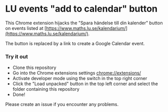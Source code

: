 
# LU events "add to calendar" button


This Chrome extension hijacks the "Spara händelse till din kalender" button on events listed at [https://www.maths.lu.se/kalendarium/](https://www.maths.lu.se/kalendarium/).

The button is replaced by a link to create a Google Calendar event.


### Try it out


* Clone this repository
* Go into the Chrome extensions settings [chrome://extensions/](chrome://extensions/)
* Activate developer mode using the switch in the top right corner
* Click the "Load unpacked" button in the top left corner and select the folder containing this repository
* Done!

Please create an issue if you encounter any problems.

